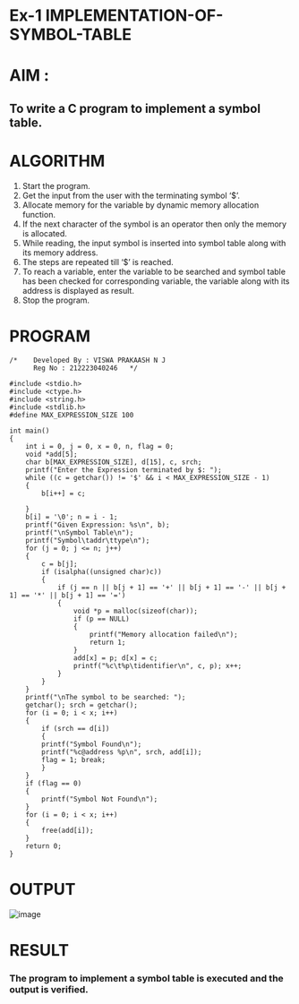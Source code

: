 # Ex-1 IMPLEMENTATION-OF-SYMBOL-TABLE

# AIM :

## To write a C program to implement a symbol table.

# ALGORITHM

1.	Start the program.
2.	Get the input from the user with the terminating symbol ‘$’.
3.	Allocate memory for the variable by dynamic memory allocation function.
4.	If the next character of the symbol is an operator then only the memory is allocated.
5.	While reading, the input symbol is inserted into symbol table along with its memory address.
6.	The steps are repeated till ‘$’ is reached.
7.	To reach a variable, enter the variable to be searched and symbol table has been checked for corresponding variable, the variable along with its address is displayed as result.
8.	Stop the program.
 
# PROGRAM

```
/*    Developed By : VISWA PRAKAASH N J
      Reg No : 212223040246   */

#include <stdio.h> 
#include <ctype.h> 
#include <string.h> 
#include <stdlib.h> 
#define MAX_EXPRESSION_SIZE 100

int main() 
{
    int i = 0, j = 0, x = 0, n, flag = 0; 
    void *add[5]; 
    char b[MAX_EXPRESSION_SIZE], d[15], c, srch;
    printf("Enter the Expression terminated by $: "); 
    while ((c = getchar()) != '$' && i < MAX_EXPRESSION_SIZE - 1) 
    { 
        b[i++] = c; 
        
    } 
    b[i] = '\0'; n = i - 1;
    printf("Given Expression: %s\n", b);
    printf("\nSymbol Table\n"); 
    printf("Symbol\taddr\ttype\n");
    for (j = 0; j <= n; j++) 
    {
        c = b[j]; 
        if (isalpha((unsigned char)c)) 
        { 
            if (j == n || b[j + 1] == '+' || b[j + 1] == '-' || b[j + 1] == '*' || b[j + 1] == '=') 
            { 
                void *p = malloc(sizeof(char)); 
                if (p == NULL) 
                { 
                    printf("Memory allocation failed\n");
                    return 1; 
                } 
                add[x] = p; d[x] = c; 
                printf("%c\t%p\tidentifier\n", c, p); x++; 
            } 
        }
    }
    printf("\nThe symbol to be searched: "); 
    getchar(); srch = getchar();
    for (i = 0; i < x; i++) 
    { 
        if (srch == d[i]) 
        { 
        printf("Symbol Found\n"); 
        printf("%c@address %p\n", srch, add[i]); 
        flag = 1; break; 
        } 
    }
    if (flag == 0) 
    {
        printf("Symbol Not Found\n");
    }
    for (i = 0; i < x; i++) 
    { 
        free(add[i]); 
    }
    return 0;    
}
```
# OUTPUT

![image](https://github.com/user-attachments/assets/e67fb8b3-1aab-4bcc-a65a-33015e403dc5)

# RESULT
### The program to implement a symbol table is executed and the output is verified.
